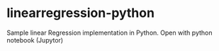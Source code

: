 # linearregression-python
Sample linear Regression implementation in Python. Open with python notebook (Jupytor)
